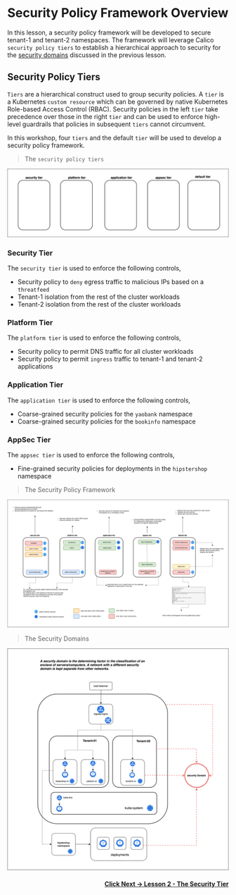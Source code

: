 # Security Policy Framework Overview

In this lesson, a security policy framework will be developed to secure tenant-1 and tenant-2 namespaces. The framework will leverage Calico `security policy tiers` to establish a hierarchical approach to security for the [security domains](https://github.com/tigera-cs/quickstart-self-service/blob/main/modules/module-3-introduction.md) discussed in the previous lesson. 

## Security Policy Tiers

`Tiers` are a hierarchical construct used to group security policies. A `tier` is a Kubernetes `custom resource` which can be governed by native Kubernetes Role-based Access Control (RBAC). Security policies in the left `tier` take precedence over those in the right `tier` and can be used to enforce high-level guardrails that policies in subsequent `tiers` cannot circumvent. 

 In this workshop, four `tiers` and the default `tier` will be used to develop a security policy framework. 

 > The `security policy tiers`

![tiers](images/security-policy-framework-tier-1.drawio.png)

### Security Tier

The `security tier` is used to enforce the following controls,

- Security policy to `deny` egress traffic to malicious IPs based on a `threatfeed`
- Tenant-1 isolation from the rest of the cluster workloads
- Tenant-2 isolation from the rest of the cluster workloads

### Platform Tier

The `platform tier` is used to enforce the following controls,

- Security policy to permit DNS traffic for all cluster workloads
- Security policy to permit `ingress` traffic to tenant-1 and tenant-2 applications

### Application Tier

The `application tier` is used to enforce the following controls,

- Coarse-grained security policies for the `yaobank` namespace
- Coarse-grained security policies for the `bookinfo` namespace

### AppSec Tier

The `appsec tier` is used to enforce the following controls,

- Fine-grained security policies for deployments in the `hipstershop` namespace

> The Security Policy Framework

![security policy framework](images/security-policy-framework.png)

> The Security Domains

![Security Domains](images/security-domains.png)

#### <div align="right">  [Click Next -> Lesson 2 - The Security Tier](https://github.com/tigera-cs/quickstart-self-service/blob/main/modules/security-tier.md) </div>